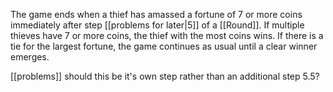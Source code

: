 The game ends when a thief has amassed a fortune of 7 or more coins immediately after step [[problems for later|5]] of a [[Round]]. If multiple thieves have 7 or more coins, the thief with the most coins wins. If there is a tie for the largest fortune, the game continues as usual until a clear winner emerges.

[[problems]] should this be it's own step rather than an additional step 5.5?